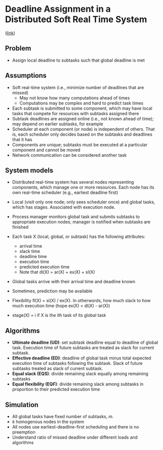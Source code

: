 # Deadline Assignment in a Distributed Soft Real Time System
([link](https://drive.google.com/open?id=0B_10gtxnPV-_eHBjSUxPa2VPa2s))

## Problem
- Assign local deadline to subtasks such that global deadline is met

## Assumptions
- Soft real-time system (i.e., minimize number of deadlines that are missed)
  - May not know how many computations ahead of times
  - Computations may be complex and hard to predict task times
- Each subtask is submitted to some component, which may have local tasks that compete for resources with subtasks assigned there
- Subtask deadlines are assigned online (i.e., not known ahead of time); may depend on earlier subtasks, for example
- Scheduler at each component (or node) is independent of others. That is, each scheduler only decides based on the subtasks and deadlines that it has
- Components are unique; subtasks must be executed at a particular component and cannot be moved
- Network communication can be considered another task

## System models
- Distributed real-time system has several nodes representing components, which manage one or more resources. Each node has its own real-time scheduler (e.g., earliest deadline first)
- Local (visit only one node; only sees scheduler once) and global tasks, which has stages. Associated with execution node.
- Process manager monitors global task and submits subtasks to appropriate execution nodes; manager is notified when subtasks are finished
- Each task X (local, global, or subtask) has the following attributes:
  - arrival time
  - slack time
  - deadline time
  - execution time
  - predicted execution time
  - Note that dl(X) = ar(X) + ex(X) + sl(X)
- Global tasks arrive with their arrival time and deadline known
- Sometimes, prediction may be available

- Flexibility fl(X) = sl(X) / ex(X). In otherwords, how much slack to how much execution time (hope ex(X) < dl(X) - ar(X))
- stage(X) = i if X is the ith task of its global task

## Algorithms
- **Ultimate deadline (UD)**: set subtask deadline equal to deadline of global task. Execution time of future subtasks are treated as slack for current subtask.
- **Effective deadline (ED)**: deadline of global task minus total expected execution time of subtasks following the subtask. Slack of future subtasks treated as slack of current subtask.
- **Equal slack (EQS)**: divide remaining slack equally among remaining subtasks
- **Equal flexibility (EQF)**: divide remaining slack among subtasks in proportion to their predicted execution time

## Simulation
- All global tasks have fixed number of subtasks, *m*.
- *k* homogenous nodes in the system
- All nodes use earliest-deadline-first scheduling and there is no preemption
- Understand ratio of missed deadline under different loads and algorithms
